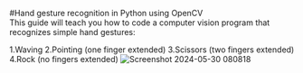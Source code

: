 #Hand gesture recognition in Python using OpenCV      
This guide will teach you how to code a computer vision program that recognizes simple hand gestures:

1.Waving
2.Pointing (one finger extended)
3.Scissors (two fingers extended)
4.Rock (no fingers extended)
![Screenshot 2024-05-30 080818](https://github.com/arunvijo04/hand-gesture-recognition/assets/108383137/ced0b5c2-9ac8-41c1-b9e5-4ff6be3b630c)
